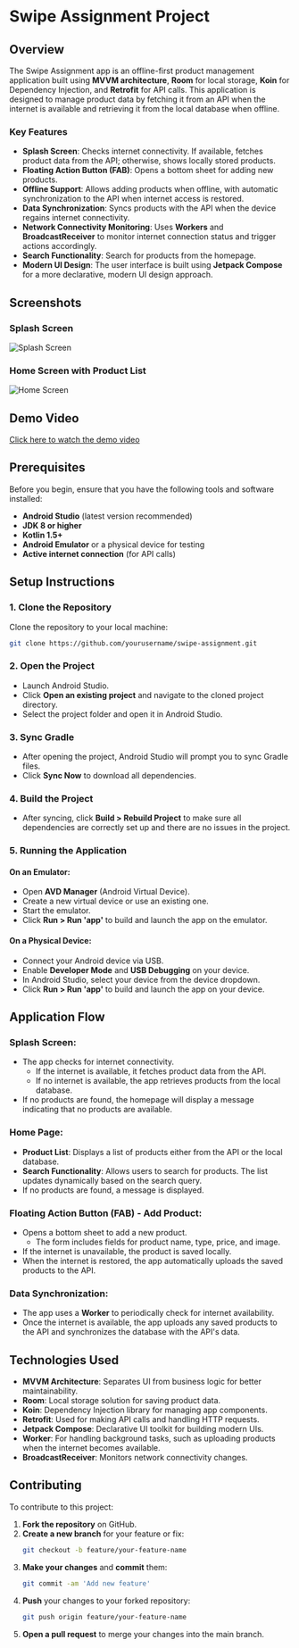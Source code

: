 
# Swipe Assignment Project

## Overview

The Swipe Assignment app is an offline-first product management application built using **MVVM architecture**, **Room** for local storage, **Koin** for Dependency Injection, and **Retrofit** for API calls. This application is designed to manage product data by fetching it from an API when the internet is available and retrieving it from the local database when offline.

### Key Features
- **Splash Screen**: Checks internet connectivity. If available, fetches product data from the API; otherwise, shows locally stored products.
- **Floating Action Button (FAB)**: Opens a bottom sheet for adding new products.
- **Offline Support**: Allows adding products when offline, with automatic synchronization to the API when internet access is restored.
- **Data Synchronization**: Syncs products with the API when the device regains internet connectivity.
- **Network Connectivity Monitoring**: Uses **Workers** and **BroadcastReceiver** to monitor internet connection status and trigger actions accordingly.
- **Search Functionality**: Search for products from the homepage.
- **Modern UI Design**: The user interface is built using **Jetpack Compose** for a more declarative, modern UI design approach.

## Screenshots

### Splash Screen
![Splash Screen](screenshots/splash_screen.png)

### Home Screen with Product List
![Home Screen](screenshots/home_screen.png)

## Demo Video
[Click here to watch the demo video](demo_video.mp4)

## Prerequisites

Before you begin, ensure that you have the following tools and software installed:

- **Android Studio** (latest version recommended)
- **JDK 8 or higher**
- **Kotlin 1.5+**
- **Android Emulator** or a physical device for testing
- **Active internet connection** (for API calls)

## Setup Instructions

### 1. Clone the Repository

Clone the repository to your local machine:

```bash
git clone https://github.com/yourusername/swipe-assignment.git
```

### 2. Open the Project

- Launch Android Studio.
- Click **Open an existing project** and navigate to the cloned project directory.
- Select the project folder and open it in Android Studio.

### 3. Sync Gradle

- After opening the project, Android Studio will prompt you to sync Gradle files.
- Click **Sync Now** to download all dependencies.

### 4. Build the Project

- After syncing, click **Build > Rebuild Project** to make sure all dependencies are correctly set up and there are no issues in the project.

### 5. Running the Application

#### On an Emulator:
- Open **AVD Manager** (Android Virtual Device).
- Create a new virtual device or use an existing one.
- Start the emulator.
- Click **Run > Run 'app'** to build and launch the app on the emulator.

#### On a Physical Device:
- Connect your Android device via USB.
- Enable **Developer Mode** and **USB Debugging** on your device.
- In Android Studio, select your device from the device dropdown.
- Click **Run > Run 'app'** to build and launch the app on your device.

## Application Flow

### Splash Screen:
- The app checks for internet connectivity.
  - If the internet is available, it fetches product data from the API.
  - If no internet is available, the app retrieves products from the local database.
- If no products are found, the homepage will display a message indicating that no products are available.

### Home Page:
- **Product List**: Displays a list of products either from the API or the local database.
- **Search Functionality**: Allows users to search for products. The list updates dynamically based on the search query.
- If no products are found, a message is displayed.
  
### Floating Action Button (FAB) - Add Product:
- Opens a bottom sheet to add a new product.
  - The form includes fields for product name, type, price, and image.
- If the internet is unavailable, the product is saved locally.
- When the internet is restored, the app automatically uploads the saved products to the API.

### Data Synchronization:
- The app uses a **Worker** to periodically check for internet availability.
- Once the internet is available, the app uploads any saved products to the API and synchronizes the database with the API's data.
  
## Technologies Used
- **MVVM Architecture**: Separates UI from business logic for better maintainability.
- **Room**: Local storage solution for saving product data.
- **Koin**: Dependency Injection library for managing app components.
- **Retrofit**: Used for making API calls and handling HTTP requests.
- **Jetpack Compose**: Declarative UI toolkit for building modern UIs.
- **Worker**: For handling background tasks, such as uploading products when the internet becomes available.
- **BroadcastReceiver**: Monitors network connectivity changes.

## Contributing

To contribute to this project:

1. **Fork the repository** on GitHub.
2. **Create a new branch** for your feature or fix:
    ```bash
    git checkout -b feature/your-feature-name
    ```
3. **Make your changes** and **commit** them:
    ```bash
    git commit -am 'Add new feature'
    ```
4. **Push** your changes to your forked repository:
    ```bash
    git push origin feature/your-feature-name
    ```
5. **Open a pull request** to merge your changes into the main branch.
